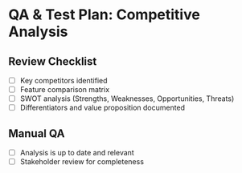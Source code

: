 # QA & Test Plan: Competitive Analysis

## Review Checklist
- [ ] Key competitors identified
- [ ] Feature comparison matrix
- [ ] SWOT analysis (Strengths, Weaknesses, Opportunities, Threats)
- [ ] Differentiators and value proposition documented

## Manual QA
- [ ] Analysis is up to date and relevant
- [ ] Stakeholder review for completeness
